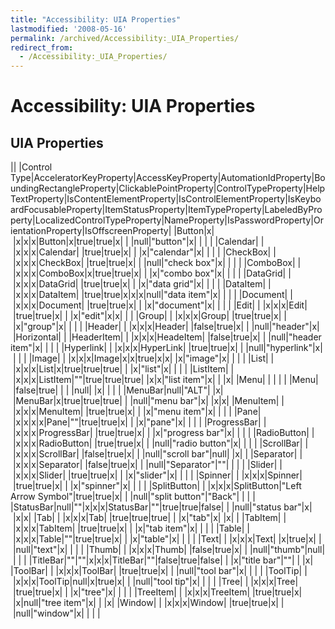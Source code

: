 ```yaml
---
title: "Accessibility: UIA Properties"
lastmodified: '2008-05-16'
permalink: /archived/Accessibility:_UIA_Properties/
redirect_from:
  - /Accessibility:_UIA_Properties/
---
```


Accessibility: UIA Properties
=============================

UIA Properties
--------------

||
|Control Type|AcceleratorKeyProperty|AccessKeyProperty|AutomationIdProperty|BoundingRectangleProperty|ClickablePointProperty|ControlTypeProperty|HelpTextProperty|IsContentElementProperty|IsControlElementProperty|IsKeyboardFocusableProperty|ItemStatusProperty|ItemTypeProperty|LabeledByProperty|LocalizedControlTypeProperty|NameProperty|IsPasswordProperty|OrientationProperty|IsOffscreenProperty|
|Button|x| |x|x|x|Button|x|true|true|x| | |null|"button"|x| | | |
|Calendar| | |x|x|x|Calendar| |true|true|x| | |x|"calendar"|x| | | |
|CheckBox| | |x|x|x|CheckBox| |true|true|x| | |null|"check box"|x| | | |
|ComboBox| | |x|x|x|ComboBox|x|true|true|x| | |x|"combo box"|x| | | |
|DataGrid| | |x|x|x|DataGrid| |true|true|x| | |x|"data grid"|x| | | |
|DataItem| | |x|x|x|DataItem| |true|true|x|x|x|null|"data item"|x| | | |
|Document| | |x|x|x|Document| |true|true|x| | |x|"document"|x| | | |
|Edit| | |x|x|x|Edit| |true|true|x| | |x|"edit"|x|x| | |
|Group| | |x|x|x|Group| |true|true|x| | |x|"group"|x| | | |
|Header| | |x|x|x|Header| |false|true|x| | |null|"header"|x| |Horizontal| |
|HeaderItem| | |x|x|x|HeadeItem| |false|true|x| | |null|"header item"|x| | | |
|Hyperlink| | |x|x|x|HyperLink| |true|true|x| | |null|"hyperlink"|x| | | |
|Image| | |x|x|x|Image|x|x|true|x|x| |x|"image"|x| | | |
|List| | |x|x|x|List|x|true|true|true| | |x|"list"|x| | | |
|ListItem| | |x|x|x|ListItem|""|true|true|true| |x|x|"list item"|x| | |x|
|Menu| | | | | |Menu| |false|true| | | |null| |x| | | |
|MenuBar|null|"ALT"| |x| |MenuBar|x|true|true|true| | |null|"menu bar"|x| |x|x|
|MenuItem| | |x|x|x|MenuItem| |true|true|x| | |x|"menu item"|x| | | |
|Pane| |x|x|x|x|Pane|""|true|true|x| | |x|"pane"|x| | | |
|ProgressBar| | |x|x|x|ProgressBar| |true|true|x| | |x|"progress bar"|x| | | |
|RadioButton| | |x|x|x|RadioButton| |true|true|x| | |null|"radio button"|x| | | |
|ScrollBar| | |x|x|x|ScrollBar| |false|true|x| | |null|"scroll bar"|null| |x| |
|Separator| | |x|x|x|Separator| |false|true|x| | |null|"Separator"|""| | | |
|Slider| | |x|x|x|Slider| |true|true|x| | |x|"slider"|x| | | |
|Spinner| | |x|x|x|Spinner| |true|true|x| | |x|"spinner"|x| | | |
|SplitButton| | |x|x|x|SplitButton|"Left Arrow Symbol"|true|true|x| | |null|"split button"|"Back"| | | |
|StatusBar|null|""|x|x|x|StatusBar|""|true|true|false| | |null|"status bar"|x| |x|x|
|Tab| | |x|x|x|Tab| |true|true|true| | |x|"tab"|x| |x| |
|TabItem| | |x|x|x|TabItem| |true|true|x| | |x|"tab item"|x| | | |
|Table| | |x|x|x|Table|""|true|true|x| | |x|"table"|x| | | |
|Text| | |x|x|x|Text| |x|true|x| | |null|"text"|x| | | |
|Thumb| | |x|x|x|Thumb| |false|true|x| | |null|"thumb"|null| | | |
|TitleBar|""|""|x|x|x|TitleBar|""|false|true|false| | |x|"title bar"|""| | |x|
|ToolBar| | |x|x|x|ToolBar| |true|true|x| | |null|"tool bar"|x| | | |
|ToolTip| | |x|x|x|ToolTip|null|x|true|x| | |null|"tool tip"|x| | | |
|Tree| | |x|x|x|Tree| |true|true|x| | |x|"tree"|x| | | |
|TreeItem| | |x|x|x|TreeItem| |true|true|x| |x|null|"tree item"|x| | |x|
|Window| | |x|x|x|Window| |true|true|x| | |null|"window"|x| | | |



